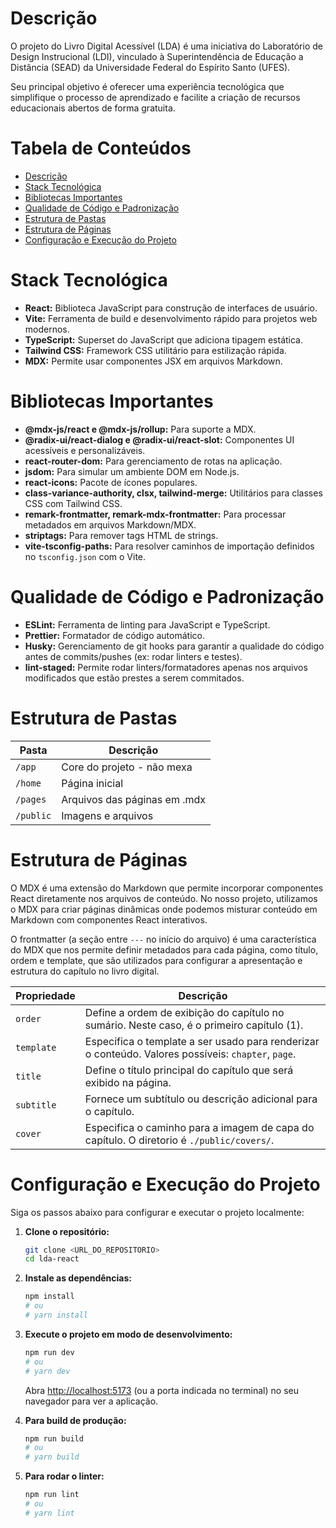 # Descrição

O projeto do Livro Digital Acessível (LDA) é uma iniciativa do Laboratório de Design Instrucional (LDI), vinculado à Superintendência de Educação a Distância (SEAD) da Universidade Federal do Espírito Santo (UFES).

Seu principal objetivo é oferecer uma experiência tecnológica que simplifique o processo de aprendizado e facilite a criação de recursos educacionais abertos de forma gratuita.

# Tabela de Conteúdos

- [Descrição](#descrição)
- [Stack Tecnológica](#stack-tecnológica)
- [Bibliotecas Importantes](#bibliotecas-importantes)
- [Qualidade de Código e Padronização](#qualidade-de-código-e-padronização)
- [Estrutura de Pastas](#estrutura-de-pastas)
- [Estrutura de Páginas](#estrutura-de-páginas)
- [Configuração e Execução do Projeto](#configuração-e-execução-do-projeto)

# Stack Tecnológica

- **React:** Biblioteca JavaScript para construção de interfaces de usuário.
- **Vite:** Ferramenta de build e desenvolvimento rápido para projetos web modernos.
- **TypeScript:** Superset do JavaScript que adiciona tipagem estática.
- **Tailwind CSS:** Framework CSS utilitário para estilização rápida.
- **MDX:** Permite usar componentes JSX em arquivos Markdown.

# Bibliotecas Importantes

- **@mdx-js/react e @mdx-js/rollup:** Para suporte a MDX.
- **@radix-ui/react-dialog e @radix-ui/react-slot:** Componentes UI acessíveis e personalizáveis.
- **react-router-dom:** Para gerenciamento de rotas na aplicação.
- **jsdom:** Para simular um ambiente DOM em Node.js.
- **react-icons:** Pacote de ícones populares.
- **class-variance-authority, clsx, tailwind-merge:** Utilitários para classes CSS com Tailwind CSS.
- **remark-frontmatter, remark-mdx-frontmatter:** Para processar metadados em arquivos Markdown/MDX.
- **striptags:** Para remover tags HTML de strings.
- **vite-tsconfig-paths:** Para resolver caminhos de importação definidos no `tsconfig.json` com o Vite.

# Qualidade de Código e Padronização

- **ESLint:** Ferramenta de linting para JavaScript e TypeScript.
- **Prettier:** Formatador de código automático.
- **Husky:** Gerenciamento de git hooks para garantir a qualidade do código antes de commits/pushes (ex: rodar linters e testes).
- **lint-staged:** Permite rodar linters/formatadores apenas nos arquivos modificados que estão prestes a serem commitados.

# Estrutura de Pastas

| Pasta     | Descrição                    |
| --------- | ---------------------------- |
| `/app`    | Core do projeto - não mexa   |
| `/home`   | Página inicial               |
| `/pages`  | Arquivos das páginas em .mdx |
| `/public` | Imagens e arquivos           |

# Estrutura de Páginas

O MDX é uma extensão do Markdown que permite incorporar componentes React diretamente nos arquivos de conteúdo. No nosso projeto, utilizamos o MDX para criar páginas dinâmicas onde podemos misturar conteúdo em Markdown com componentes React interativos.

O frontmatter (a seção entre `---` no início do arquivo) é uma característica do MDX que nos permite definir metadados para cada página, como título, ordem e template, que são utilizados para configurar a apresentação e estrutura do capítulo no livro digital.

| Propriedade | Descrição                                                                                           |
| ----------- | --------------------------------------------------------------------------------------------------- |
| `order`     | Define a ordem de exibição do capítulo no sumário. Neste caso, é o primeiro capítulo (1).           |
| `template`  | Especifica o template a ser usado para renderizar o conteúdo. Valores possíveis: `chapter`, `page`. |
| `title`     | Define o título principal do capítulo que será exibido na página.                                   |
| `subtitle`  | Fornece um subtítulo ou descrição adicional para o capítulo.                                        |
| `cover`     | Especifica o caminho para a imagem de capa do capítulo. O diretorio é `./public/covers/`.           |

# Configuração e Execução do Projeto

Siga os passos abaixo para configurar e executar o projeto localmente:

1.  **Clone o repositório:**

    ```bash
    git clone <URL_DO_REPOSITORIO>
    cd lda-react
    ```

2.  **Instale as dependências:**

    ```bash
    npm install
    # ou
    # yarn install
    ```

3.  **Execute o projeto em modo de desenvolvimento:**

    ```bash
    npm run dev
    # ou
    # yarn dev
    ```

    Abra [http://localhost:5173](http://localhost:5173) (ou a porta indicada no terminal) no seu navegador para ver a aplicação.

4.  **Para build de produção:**

    ```bash
    npm run build
    # ou
    # yarn build
    ```

5.  **Para rodar o linter:**
    ```bash
    npm run lint
    # ou
    # yarn lint
    ```
